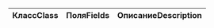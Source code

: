 | <span data-ttu-id="67665-101">Класс</span><span class="sxs-lookup"><span data-stu-id="67665-101">Class</span></span> | <span data-ttu-id="67665-102">Поля</span><span class="sxs-lookup"><span data-stu-id="67665-102">Fields</span></span> | <span data-ttu-id="67665-103">Описание</span><span class="sxs-lookup"><span data-stu-id="67665-103">Description</span></span> |
|:---|:---|:---|
